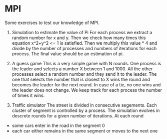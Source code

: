 # MPI
Some exercises to test our knowledge of MPI.

1. Simulation to estimate the value of Pi
For each process we extract a random number for x and y. Then we check how many times this equation x^2+y^2 <= 1 is satisfied.
Then we multiply this value * 4 and divide by the number of processes and numbers of iterations for each process.
The final value should be an estimation of pi.

2. A guess game
This is a very simple game with N rounds.
One process is the leader and selects a number X between 1 and 1000.
All the other processes select a random number and they send it to the leader. The one that selects the number that is closest to X wins the round and becomes the leader for the next round. In case of a tie, no one wins and the leader does not change.
We keep track for each process the number of times it wins.

3. Traffic simulator
The street is divided in consecutive segements. Each cluster of segment is controlled by a process. The simulation evolves in descrete rounds for a given number of iterations.
At each round 
- some cars enter in the road in the segment 0
- each car either remains in the same segment or moves to the next one

